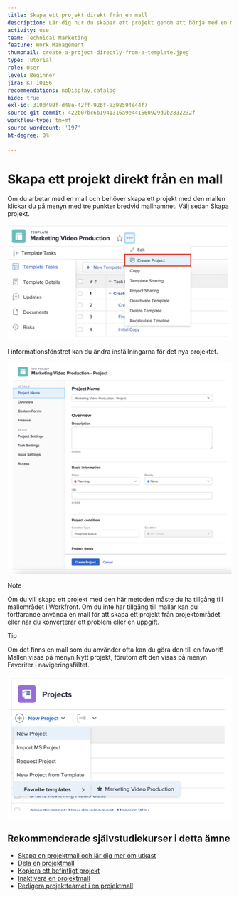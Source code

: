 ```yaml
---
title: Skapa ett projekt direkt från en mall
description: Lär dig hur du skapar ett projekt genom att börja med en mall som redan har skapats.
activity: use
team: Technical Marketing
feature: Work Management
thumbnail: create-a-project-directly-from-a-template.jpeg
type: Tutorial
role: User
level: Beginner
jira: KT-10156
recommendations: noDisplay,catalog
hide: true
exl-id: 310d499f-d48e-42ff-92bf-a398594e44f7
source-git-commit: 422b07bc6b1941316a9e441560929d9b2832232f
workflow-type: tm+mt
source-wordcount: '197'
ht-degree: 0%

---
```


# Skapa ett projekt direkt från en mall

Om du arbetar med en mall och behöver skapa ett projekt med den mallen klickar du på menyn med tre punkter bredvid mallnamnet. Välj sedan Skapa projekt.

![Skapa projektalternativ på menyn](assets/direct-template-01.png)

I informationsfönstret kan du ändra inställningarna för det nya projektet.

![Sidan Skapa projekt](assets/direct-template-02.png)

>[!NOTE]
>
>Om du vill skapa ett projekt med den här metoden måste du ha tillgång till mallområdet i Workfront. Om du inte har tillgång till mallar kan du fortfarande använda en mall för att skapa ett projekt från projektområdet eller när du konverterar ett problem eller en uppgift.

>[!TIP]
>
>Om det finns en mall som du använder ofta kan du göra den till en favorit! Mallen visas på menyn Nytt projekt, förutom att den visas på menyn Favoriter i navigeringsfältet.


![Nya favoritmallar för projekt](assets/direct-template-03.png)

## Rekommenderade självstudiekurser i detta ämne

* [Skapa en projektmall och lär dig mer om utkast](/help/manage-work/create-and-manage-project-templates/create-a-project-template.md)
* [Dela en projektmall](/help/manage-work/create-and-manage-project-templates/share-a-project-template.md)
* [Kopiera ett befintligt projekt](/help/manage-work/manage-projects/copy-an-existing-project.md)
* [Inaktivera en projektmall](/help/manage-work/create-and-manage-project-templates/deactivate-a-project-template.md)
* [Redigera projektteamet i en projektmall](/help/manage-work/create-and-manage-project-templates/edit-the-project-team-in-a-project-template.md)

